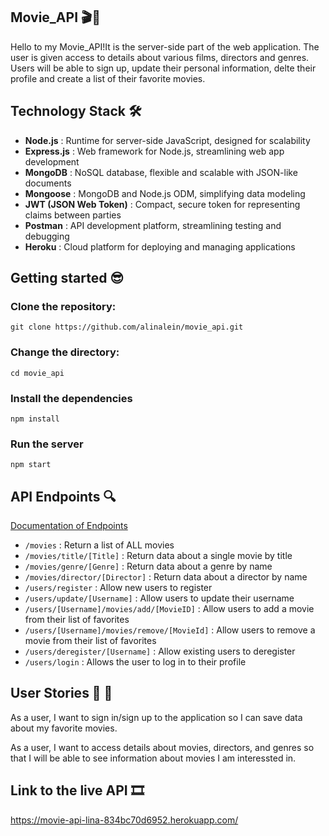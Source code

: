 ## Movie_API 🎬🍿
Hello to my Movie_API!It is the server-side part of the web application. The user is given access to details about various films, directors and genres. Users will be able to sign up, update their personal information, delte their profile and create a list of their favorite movies.

## Technology Stack 🛠️
- **Node.js** : Runtime for server-side JavaScript, designed for scalability
- **Express.js** : Web framework for Node.js, streamlining web app development
- **MongoDB** : NoSQL database, flexible and scalable with JSON-like documents
- **Mongoose** : MongoDB and Node.js ODM, simplifying data modeling
- **JWT (JSON Web Token)** : Compact, secure token for representing claims between parties
- **Postman** : API development platform, streamlining testing and debugging
- **Heroku** : Cloud platform for deploying and managing applications

## Getting started 😎

### Clone the repository:
```
git clone https://github.com/alinalein/movie_api.git
```

### Change the directory:
```
cd movie_api
```
### Install the dependencies
```
npm install
```
### Run the server
```
npm start
```

## API Endpoints 🔍

 [Documentation of Endpoints](https://movie-api-lina-834bc70d6952.herokuapp.com/documentation.html)
- `/movies` : Return a list of ALL movies
- `/movies/title/[Title]` : Return data about a single movie by title
- `/movies/genre/[Genre]` : Return data about a genre by name
- `/movies/director/[Director]` : Return data about a director by name
- `/users/register` : Allow new users to register
- `/users/update/[Username]` : Allow users to update their username
- `/users/[Username]/movies/add/[MovieID]` : Allow users to add a movie from their list of favorites
- `/users/[Username]/movies/remove/[MovieId]` : Allow users to remove a movie from their list of favorites
- `/users/deregister/[Username]` : Allow existing users to deregister
- `/users/login` : Allows the user to log in to their profile
 
 ## User Stories 💃 🕺
 As a user, I want to sign in/sign up to the application so I can save data about my favorite movies.
 
 As a user, I want to access details about movies, directors, and genres so that I will be able to see information about movies I am interessted in. 

## Link to the live API 🎞️
https://movie-api-lina-834bc70d6952.herokuapp.com/

